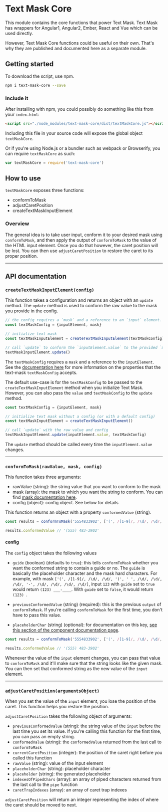 # Text Mask Core

This module contains the core functions that power Text Mask. Text Mask
has wrappers for Angular1, Angular2, Ember, React and Vue which can be used directly.

However, Text Mask Core functions could be useful on their own. That's why they are published
and documented here as a separate module.

## Getting started

To download the script, use npm.

```bash
npm i text-mask-core --save
```


### Include it

After installing with npm, you could possibly do something like this from your `index.html`:

```html
<script src="./node_modules/text-mask-core/dist/textMaskCore.js"></script>
```

Including this file in your source code will expose the global object `textMaskCore`.

Or if you're using Node.js or a bundler such as webpack or Browserify, you can require
`textMaskCore` as such:

```js
var textMaskCore = require('text-mask-core')
```

## How to use

`textMaskCore` exposes three functions:

* conformToMask
* adjustCaretPosition
* createTextMaskInputElement

### Overview

The general idea is to take user input, conform it to your desired mask using `conformToMask`,
and then apply the output of `conformToMask` to the value of the HTML input element.
Once you do that however, the caret position will be lost. You can then use `adjustCaretPosition`
to restore the caret to its proper position.

---

## API documentation

### `createTextMaskInputElement(config)`

This function takes a configuration and returns an object with an `update` method.  The `update` method is used to conform the raw value to the mask you provide in the config.

```js
// the config requires a `mask` and a reference to an `input` element.
const textMaskConfig = {inputElement, mask}

// initialize text mask
const textMaskInputElement = createTextMaskInputElement(textMaskConfig)

// call `update` to conform the `inputElement.value` to the provided `mask`.
textMaskInputElement.update()
```

The `textMaskConfig` requires a `mask` and a reference to the `inputElement`.  See the [documentation here](https://github.com/text-mask/text-mask/blob/master/componentDocumentation.md#readme) for more information on the properties that the text-mask `textMaskConfig` accepts.

The default use-case is for the `textMaskConfig` to be passed to the `createTextMaskInputElement` method when you initialize Text Mask.  However, you can also pass the `value` and `textMaskConfig` to the `update` method.

```js
const textMaskConfig = {inputElement, mask}

// initialize text mask without a config (or with a default config)
const textMaskInputElement = createTextMaskInputElement()

// call `update` with the raw value and config
textMaskInputElement.update(inputElement.value, textMaskConfig)
```

The `update` method should be called every time the `inputElement.value` changes.

---

### `conformToMask(rawValue, mask, config)`

This function takes three arguments:

* rawValue (string): the string value that you want to conform to the mask
* mask (array): the mask to which you want the string to conform. You can find
[mask documentation here](https://github.com/text-mask/text-mask/blob/master/componentDocumentation.md#readme).
* config (object): config object. See below for details

This function returns an object with a property `conformedValue` (string).

```js
const results = conformToMask('5554833902', ['(', /[1-9]/, /\d/, /\d/, ')', ' ', /\d/, /\d/, /\d/, '-', /\d/, /\d/, /\d/, /\d/])

results.conformedValue // '(555) 483-3902'
```

#### config

The `config` object takes the following values

* `guide` (boolean) (defaults to `true`): this tells `conformToMask` whether you want the conformed
string to contain a guide or no. The `guide` is basically the placeholder character and the
mask hard characters. For example, with mask `['(', /[1-9]/, /\d/, /\d/, ')', ' ', /\d/, /\d/, /\d/, '-', /\d/, /\d/, /\d/, /\d/]`, input `123` with `guide` set to
`true` would return `(123) ___-____`. With `guide` set to `false`, it would return `(123) `.

* `previousConformedValue` (string) (required): this is the previous `output` of `conformToMask`.
If you're calling `conformToMask` for the first time, you don't have to pass this value.

* `placeholderChar` (string) (optional): for documentation on this key, [see this section of the component
documentation page](https://github.com/text-mask/text-mask/blob/master/componentDocumentation.md#placeholderChar).

```js
const results = conformToMask('5554833902', ['(', /[1-9]/, /\d/, /\d/, ')', ' ', /\d/, /\d/, /\d/, '-', /\d/, /\d/, /\d/, /\d/])

results.conformedValue // '(555) 483-3902'
```

Whenever the value of the `input` element changes, you can pass that value to `conformToMask`
and it'll make sure that the string looks like the given mask. You can then set that conformed
string as the new value of the `input` element.

---

### `adjustCaretPosition(argumentsObject)`

When you set the value of the `input` element, you lose the position of the caret. This function
helps you restore the position.

`adjustCaretPosition` takes the following object of arguments:

* `previousConformedValue` (string): the string value of the `input` before the last time you set
its value. If you're calling this function for the first time, you can pass an empty string.
* `conformedValue` (string): the `conformedValue` returned from the last call to `conformToMask`
* `currentCaretPosition` (integer): the position of the caret right before you called this
function
* `rawValue` (string): value of the input element
* `placeholderChar` (string): placeholder character
* `placeholder` (string): the generated placeholder
* `indexesOfPipedChars` (array): an array of piped characters returned from the last call to the `pipe` function
* `caretTrapIndexes` (array): an array of caret trap indexes

`adjustCaretPosition` will return an integer representing the index of where the caret should be
moved to next.
